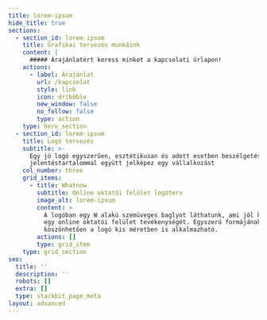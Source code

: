 ```yaml
---
title: lorem-ipsum
hide_title: true
sections:
  - section_id: lorem-ipsum
    title: Grafikai tervezés munkáink
    content: |
      ##### Árajánlatért keress minket a kapcsolati űrlapon!
    actions:
      - label: Árajánlat
        url: /kapcsolat
        style: link
        icon: dribbble
        new_window: false
        no_follow: false
        type: action
    type: hero_section
  - section_id: lorem-ipsum
    title: Logó tervezés
    subtitle: >-
      Egy jó logó egyszerűen, esztétikusan és adott esetben beszélgetés indító
      jelentéstartalommal együtt jelképez egy vállalkozást
    col_number: three
    grid_items:
      - title: Whatnow
        subtitle: Online oktatói felület logóterv
        image_alt: lorem-ipsum
        content: >
          A logóban egy W alakú szemüveges baglyot láthatunk, ami jól kifejezi
          egy online oktatói felület tevékenységét. Egyszerű formájának
          köszönhetően a logó kis méretben is alkalmazható.
        actions: []
        type: grid_item
    type: grid_section
seo:
  title: ''
  description: ''
  robots: []
  extra: []
  type: stackbit_page_meta
layout: advanced
---
```

